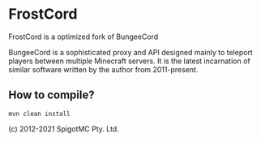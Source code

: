 FrostCord
==========

FrostCord is a optimized fork of BungeeCord

BungeeCord is a sophisticated proxy and API designed mainly to teleport players between multiple Minecraft servers. It
is the latest incarnation of similar software written by the author from 2011-present.

How to compile?
----------------
`mvn clean install`

(c) 2012-2021 SpigotMC Pty. Ltd.
